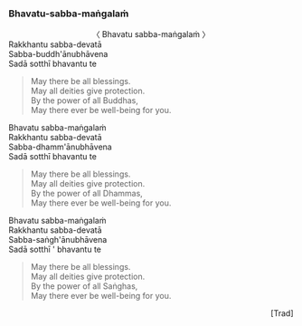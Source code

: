### Bhavatu-sabba-maṅgalaṁ<a id="bhavatu-sabba-mangalam-funeral"></a>

<center>
〈 Bhavatu sabba-maṅgalaṁ 〉
</center>
Rakkhantu sabba-devatā<br>
Sabba-buddh'ānubhāvena<br>
Sadā sotthī bhavantu te

<div class="english">

> May there be all blessings.\
> May all deities give protection.\
> By the power of all Buddhas,\
> May there ever be well-being for you.

</div>

Bhavatu sabba-maṅgalaṁ\
Rakkhantu sabba-devatā\
Sabba-dhamm'ānubhāvena\
Sadā sotthī bhavantu te

<div class="english">

> May there be all blessings.\
> May all deities give protection.\
> By the power of all Dhammas,\
> May there ever be well-being for you.

</div>

Bhavatu sabba-maṅgalaṁ\
Rakkhantu sabba-devatā\
Sabba-saṅgh'ānubhāvena\
Sadā sotthī <span class="breathmark">'</span> bhavantu te

<div class="english">

> May there be all blessings.\
> May all deities give protection.\
> By the power of all Saṅghas,\
> May there ever be well-being for you.

</div>

<p style="text-align:right;">[Trad]</p>
